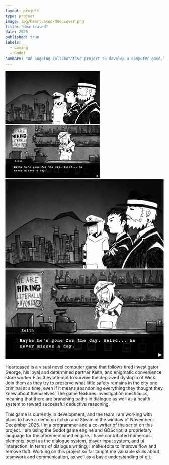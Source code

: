```yaml
---
layout: project
type: project
image: img/heartcased/democover.png
title: "Heartcased"
date: 2025
published: true
labels:
  - Gaming
  - Godot
summary: "An ongoing collaborative project to develop a computer game."
---
```

<div class="text-center p-4">
  <img width="300px" src="../img/heartcased/Title_Screen_Mock_Up_GIF.gif" class="img-thumbnail" >
  <img width="300px" src="../img/heartcased/store.png" class="img-thumbnail" >
</div>

<img class="img-fluid" src="../img/heartcased/Title_Screen_Mock_Up_GIF.gif">
<img class="img-fluid" src="../img/heartcased/store.png">


Heartcased is a visual novel computer game that follows tired investigator George, his loyal and determined partner Keith, and enigmatic convenience store worker E as they attempt to survive the depraved dystopia of Wick. Join them as they try to preserve what little safety remains in the city one criminal at a time, even if it means abandoning everything they thought they knew about themselves. The game features investigation mechanics, meaning that there are branching paths in dialogue as well as a health system to reward successful deductive reasoning.

This game is currently in development, and the team I am working with plans to have a demo on itch.io and Steam in the window of November - December 2025. I'm a programmer and a co-writer of the script on this project. I am using the Godot game engine and GDScript, a proprietary language for the aforementioned engine. I have contributed numerous elements, such as the dialogue system, player input system, and ui interaction. In terms of dialogue writing, I make edits to improve flow and remove fluff. Working on this project so far taught me valuable skills about teamwork and communication, as well as a basic understanding of git.
